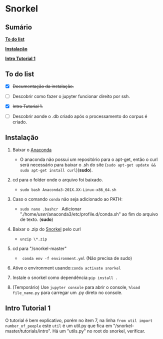 # Snorkel

## Sumário

[**To do list**](https://github.com/zirondi/snorkel/blob/master/README.md#to-do-list)

[**Instalação**](https://github.com/zirondi/snorkel/blob/master/README.md#instalação)

[**Intro Tutorial 1**](https://github.com/zirondi/snorkel/blob/master/README.md#intro-tutorial-1)

## To do list
- [x] ~~Documentação da instalação.~~
- [ ] Descobrir como fazer o jupyter funcionar direito por ssh.
- [x] ~~Intro Tutorial 1.~~
- [ ] Descobrir aonde o .db criado após o processamento do corpus é criado.


## Instalação 
1. Baixar o [Anaconda](https://www.anaconda.com/distribution/)
    - O anaconda não possui um repositório para o apt-get, então o curl será necessário para baixar o .sh do site (```sudo apt-get update && sudo apt-get install curl```)(**sudo**).
  
2. cd para o folder onde o arquivo foi baixado.
    - ```sudo bash Anaconda3-201X.XX-Linux-x86_64.sh```

3. Caso o comando ```conda``` não seja adicionado ao PATH:
    - ```sudo nano .bashcr ```
      Adicionar "./home/*user*/anaconda3/etc/profile.d/conda.sh" ao fim do arquivo de texto. (**sudo**)
      
4. Baixar o .zip do [Snorkel](https://github.com/HazyResearch/snorkel) pelo curl
	- ```unzip \*.zip```

5. cd para "/snorkel-master"
	- ``` conda env -f environment.yml``` (Não precisa de sudo)

6. Ative o environment usando:```conda activate snorkel```

7. Instale o snorkel como dependência:``` pip install . ```

8. (Temporário) Use ```jupyter console``` para abrir o console, ```%load file_name.py``` para carregar um .py direto no console.

## Intro Tutorial 1
O tutorial é bem explicativo, porém no item 7, na linha ```from util import number_of_people``` este ```util``` é um util.py que fica em "/snorkel-master/tutorials/intro".
Há um "utils.py" no root do snorkel, verificar.
